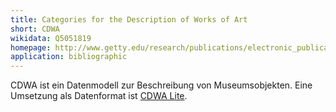 ```yaml
---
title: Categories for the Description of Works of Art
short: CDWA
wikidata: Q5051819
homepage: http://www.getty.edu/research/publications/electronic_publications/cdwa/
application: bibliographic
---
```


CDWA ist ein Datenmodell zur Beschreibung von Museumsobjekten. Eine Umsetzung
als Datenformat ist [CDWA Lite](cdwa-lite).
